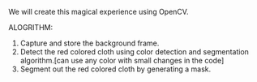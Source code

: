 We will create this magical experience using OpenCV.

ALOGRITHM:

1. Capture and store the background frame.
2. Detect the red colored cloth using color detection and segmentation algorithm.[can use any color with small changes in the code]
3. Segment out the red colored cloth by generating a mask.

